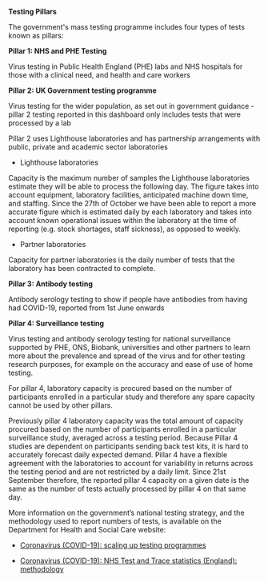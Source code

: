 ﻿**Testing Pillars**

The government's mass testing programme includes four types of tests known as pillars:

**Pillar 1: NHS and PHE Testing**


Virus testing in Public Health England (PHE) labs and NHS hospitals for those with a clinical need, and health and care workers


**Pillar 2: UK Government testing programme** 


Virus testing for the wider population, as set out in government guidance - pillar 2 testing reported in this dashboard only includes tests that were processed by a lab

Pillar 2 uses Lighthouse laboratories and has partnership arrangements with public, private and academic sector laboratories
 
* Lighthouse laboratories 


Capacity is the maximum number of samples the Lighthouse laboratories estimate they will be able to process the following day. The figure takes into account equipment, laboratory facilities, anticipated machine down time, and staffing. Since the 27th of October we have been able to report a more accurate figure which is estimated daily by each laboratory and takes into account known operational issues within the laboratory at the time of reporting (e.g. stock shortages, staff sickness), as opposed to weekly.
 
* Partner laboratories 


Capacity for partner laboratories is the daily number of tests that the laboratory has been contracted to complete. 


**Pillar 3: Antibody testing** 


Antibody serology testing to show if people have antibodies from having had COVID-19, reported from 1st June onwards


**Pillar 4: Surveillance testing** 


Virus testing and antibody serology testing for national surveillance supported by PHE, ONS, Biobank, universities and other partners to learn more about the prevalence and spread of the virus and for other testing research purposes, for example on the accuracy and ease of use of home testing.

For pillar 4, laboratory capacity is procured based on the number of participants enrolled in a particular study and therefore any spare capacity cannot be used by other pillars.

Previously pillar 4 laboratory capacity was the total amount of capacity procured based on the number of participants enrolled in a particular surveillance study, averaged across a testing period. Because Pillar 4 studies are dependent on participants sending back test kits, it is hard to accurately forecast daily expected demand. Pillar 4 have a flexible agreement with the laboratories to account for variability in returns across the testing period and are not restricted by a daily limit. Since 21st September therefore, the reported pillar 4 capacity on a given date is the same as the number of tests actually processed by pillar 4 on that same day. 

More information on the government’s national testing strategy, and the methodology used to report numbers of tests, is available on the Department for Health and Social Care website:

* [Coronavirus (COVID-19): scaling up testing programmes](https://www.gov.uk/government/publications/coronavirus-covid-19-scaling-up-testing-programmes)

* [Coronavirus (COVID-19): NHS Test and Trace statistics (England): methodology](https://www.gov.uk/government/publications/nhs-test-and-trace-statistics-england-methodology/nhs-test-and-trace-statistics-england-methodology)